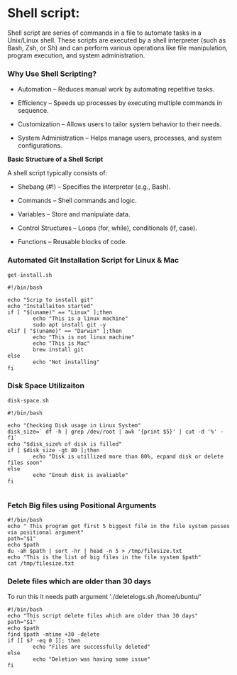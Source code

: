 # Shell script:
Shell script are series of commands in a file to automate tasks in a Unix/Linux shell. These scripts are executed by a shell interpreter (such as Bash, Zsh, or Sh) and can perform various operations like file manipulation, program execution, and system administration.

### Why Use Shell Scripting?
- Automation – Reduces manual work by automating repetitive tasks.

- Efficiency – Speeds up processes by executing multiple commands in sequence.

- Customization – Allows users to tailor system behavior to their needs.

- System Administration – Helps manage users, processes, and system configurations.

**Basic Structure of a Shell Script**

A shell script typically consists of:

- Shebang (#!) – Specifies the interpreter (e.g., Bash).

- Commands – Shell commands and logic.

- Variables – Store and manipulate data.

- Control Structures – Loops (for, while), conditionals (if, case).

- Functions – Reusable blocks of code.

### Automated Git Installation Script for Linux & Mac

`get-install.sh`
```
#!/bin/bash

echo "Scrip to install git"
echo "Installaiton started"
if [ "$(uname)" == "Linux" ];then
        echo "This is a linux machine"
        sudo apt install git -y
elif [ "$(uname)" == "Darwin" ];then
        echo "This is not linux machine"
        echo "This is Mac"
        brew install git
else
        echo "Not installing"
fi

```

### Disk Space Utilizaiton

`disk-space.sh`
```
#!/bin/bash

echo "Checking Disk usage in Linux System"
disk_size=` df -h | grep /dev/root | awk '{print $5}' | cut -d '%' -f1`
echo "$disk_size% of disk is filled"
if [ $disk_size -gt 80 ];then
        echo "Disk is utillized more than 80%, ecpand disk or delete files soon"
else
        echo "Enouh disk is avaliable"
fi


```

### Fetch Big files using Positional Arguments 

```
#!/bin/bash
echo " This program get first 5 biggest file in the file system passes via positional argument"
path="$1"
echo $path
du -ah $path | sort -hr | head -n 5 > /tmp/filesize.txt
echo "This is the list of big files in the file system $path"
cat /tmp/filesize.txt

```

### Delete files which are older than 30 days


To run this it needs path argument './deletelogs.sh /home/ubuntu/'

```
#!/bin/bash
echo "This script delete files which are older than 30 days"
path="$1"
echo $path
find $path -mtime +30 -delete
if [[ $? -eq 0 ]]; then
        echo "Files are successfully deleted"
else
        echo "Deletion was having some issue"
fi

```

